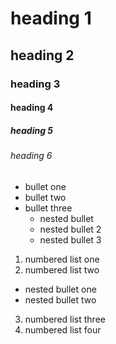 # heading 1

## heading 2

### heading 3

#### heading 4

##### heading 5

###### heading 6

* bullet one
* bullet two
* bullet three
  * nested bullet
  * nested bullet 2
  * nested bullet 3

1. numbered list one
2. numbered list two

  * nested bullet one
  * nested bullet two
 
3. numbered list three
4. numbered list four
